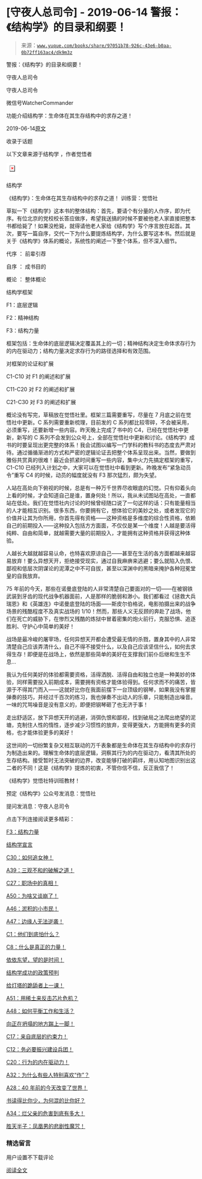 # [守夜人总司令] - 2019-06-14 警报：《结构学》的目录和纲要！

> 来源：[`www.yuque.com/books/share/97051b78-926c-43e6-b0aa-0b72ff163ac4/dk9m3z`](https://www.yuque.com/books/share/97051b78-926c-43e6-b0aa-0b72ff163ac4/dk9m3z)



警报：《结构学》的目录和纲要！ 

守夜人总司令 

守夜人总司令 

微信号WatcherCommander 

功能介绍结构学：生命体在其生存结构中的求存之道！ 

2019-06-14[原文](https://mp.weixin.qq.com/s?__biz=MzAxNDk1NjI2Mw==&mid=2247484593&idx=1&sn=5ec84d78201320511260f18a170dd539&chksm=9b8a2739acfdae2f3f64efc39512bdba6569eb8ebbe4da30839c1116ed7f9e2e6ffcad864cc2&scene=27#wechat_redirect&cpage=360) 

收录于话题 

以下文章来源于结构学 ，作者觉悟者 

![](img/360e300a9e4578ea508c29057d710358.png)  

结构学 

《结构学》：生命体在其生存结构中的求存之道！ 训练营：觉悟社 

草拟一下《结构学》这本书的整体结构：首先，要请个有分量的人作序，即为代序。有位北京的党校校长答应做序，希望我送搞的时候不要被他老人家直接把整本书都给毙了！如果没枪毙，就得请他老人家给《结构学》写个序言放在起首。其次，要写一篇自序，交代一下为什么要提炼结构学，为什么要写这本书。然后就是关于《结构学》体系的概论，系统性的阐述一下整个体系，但不深入细节。 

代序 ： 前辈引荐 

自序 ： 成书目的 

概论 ： 整体概论 

结构学框架 

F1：底层逻辑 

F2：精神结构 

F3：结构力量 

框架包括：生命体的底层逻辑决定覆盖其上的一切；精神结构决定生命体求存行为的内在驱动力；结构力量决定求存行为的路径选择和有效范围。 

对框架的论证和扩展 

C1-C10 对 F1 的阐述和扩展 

C11-C20 对 F2 的阐述和扩展 

C21-C30 对 F3 的阐述和扩展 

概论没有写完，草稿放在觉悟社里。框架三篇需要重写，尽量在 7 月底之前在觉悟社中更新。C 系列需要重新梳理，目前发的 C 系列都比较零碎，不会被采用，必须重写，还要新增一些内容。昨天晚上完成了书中的 C4，已经在觉悟社中更新，新写的 C 系列不会发到公众号上，全部在觉悟社中更新和讨论。《结构学》成书的时要呈现出更完整的体系！我会试图以编写一门学科的教科书的态度去严肃对待。通过循循渐进的方式和严密的逻辑论证去把整个体系呈现出来。当然，要做到雅俗共赏真的很难！最近会抓紧时间重写一些内容，集中火力先搞定框架的重写，C1-C10 已经列入计划之中，大家可以在觉悟社中看到更新。昨晚发布“紧急动员令”重写 C4 的时候，动员的幅度就没有 F3 那次猛烈，颇为失望。 

人站在高处向下俯视的时候，总是有一种万千世界尽收眼底的幻觉。只有仰着头向上看的时候，才会知道自己是谁，置身何处！所以，我从未试图站在高处，一直都站在低处。我们在觉悟社内讨论的时候曾经随口说了一句这样的话：只有能量相当的人才能相互识别。很多东西，你要拥有它，想体验它的美妙之处，或者发现它的价值并让其为你所用，你首先得有资格——这种资格是多维度的综合性资格，依赖自己的前期投入——这种投入包括方方面面，不仅仅是某一个维度！人越是要活得纯粹、自由和简单，就越需要大量的前期投入，才能拥有这种资格并获得这种体验。 

人越长大越就越容易认命，也特喜欢原谅自己——甚至在生活的各方面都越来越容易放弃！要么异想天开，拒绝接受现实，通过自我麻痹来逃避；要么就陷入仇恨、鄙视和低层次阴谋论的泥潭之中不可自拔，甚至以深渊中的黑暗来掩护各种冠冕堂皇的自我放弃。 

75 年前的今天，那些在诺曼底登陆的人非常清楚自己要面对的一切——在被钢铁武装到牙齿的现代战争机器面前，人是那样的脆弱和渺小。我们都看过《拯救大兵瑞恩》和《英雄连》中诺曼底登陆的场面——斯皮尔伯格说，电影拍摄出来的战争场景的残酷程度不及真实战场的 1/10！然而，那些人义无反顾的奔赴了战场，他们在死亡的威胁下，在惨烈又残酷的炼狱中冒着密集的炮火前行，克服恐惧、追逐胜利、守护心中简单的美好！ 

战场是最冷峻的屠宰场，任何异想天开都会遭受最无情的杀戮，置身其中的人非常清楚自己应该弄清什么，自己不得不接受什么，以及自己应该坚信什么，如何去求得生存！即便是在战场上，依然是那些简单的美好在支撑我们前仆后继和生生不息… 

我认为任何美好的体验都需要资格，活得洒脱、活得自由和独立也是一种美妙的体验，同样需要投入前期成本，需要拥有资格才能体验得到。任何求而不的痛苦，皆源于不得其门而入——这就好比你在我面前摆下一台顶级的钢琴，如果我没有掌握弹奏的技巧，并经过千百次的练习，我也弹奏不出动人的乐章，只能制造出噪音。一味的咒骂噪音是没有意义的，即便把钢琴砸了也无济于事！ 

走出舒适区，放下异想天开的逃避，消弭仇恨和鄙视，找到破局之法爬出绝望的泥塘，克制住人性的惰性，逐步减少习惯性的放弃，变得更强大，方能拥有更多的资格，也才能体验更多的美好！ 

这世间的一切纷繁复杂又相互联动的万千表象都是生命体在其生存结构中的求存行为制造出来的。理解生命体的底层逻辑，洞察其行为的内在驱动力，看清其所处的生存结构。接受暂时无法突破的边界，改变能够打破的羁绊，用认知地图识别出这二者的不同！这是《结构学》提炼的初衷，不管你信不信，反正我信了！ 

《结构学》觉悟社特训班教材！ 

预定《结构学》公众号发消息：觉悟社 

提问发消息：守夜人总司令  



点击下列连接阅读更多精彩： 

[F3：结构力量](http://mp.weixin.qq.com/s?__biz=MzAxNDk1NjI2Mw==&mid=2247484256&idx=1&sn=f10d9c530bfd6ea08b25d4bec657c13a&chksm=9b8a20e8acfda9fee057f2df26790f905c898132cac91d833d14e636edb00c20514d63189a88&scene=21#wechat_redirect) 

[结构学宣言](https://mp.weixin.qq.com/s?__biz=MzIzMDYwOTM0Mg==&mid=2247484028&idx=1&sn=f823dfc5d845df69d603c997c5aec266&chksm=e8b19aaddfc613bb9364d3d15bd27295c3e9669ca0c06b63d3ffa1c84bc27d49ef9e8f911632&token=410826736&lang=zh_CN&scene=21#wechat_redirect) 

[C30：如何追女神！](http://mp.weixin.qq.com/s?__biz=MzAxNDk1NjI2Mw==&mid=2247484588&idx=1&sn=de5c95495cc04bcfe8644c3c2bc025c3&chksm=9b8a2724acfdae3286a142c2de506a7494e2d7aa50c990c0e159cedab07b5287040f286dfac6&scene=21#wechat_redirect) 

[A39：三观不和的破解之道！](http://mp.weixin.qq.com/s?__biz=MzAxNDk1NjI2Mw==&mid=2247484395&idx=1&sn=3464fb8d0b12df7cf8fc91716a34f5ba&chksm=9b8a2063acfda9759f6b71d77a8302f892cb4db2ab1a47c82975663328d4e6759aa20d5233f2&scene=21#wechat_redirect) 

[C27：职场中的真相！](http://mp.weixin.qq.com/s?__biz=MzAxNDk1NjI2Mw==&mid=2247484554&idx=1&sn=fec6641c1838970ea6d16cfe1a68f9e1&chksm=9b8a2702acfdae14e71017ee02594f3b47abc738b773bc3dbd5e80968dccae0e90f17977a339&scene=21#wechat_redirect) 

[A50：为啥又谈崩了！](http://mp.weixin.qq.com/s?__biz=MzAxNDk1NjI2Mw==&mid=2247484515&idx=1&sn=d5912e7e1901f7fae49d39a99d8e3b6a&chksm=9b8a27ebacfdaefde82ea607527b72552b9bca352e99f6f0875ba5b7beeddd16879b85802bde&scene=21#wechat_redirect) 

[A46：淤积的小市民！](http://mp.weixin.qq.com/s?__biz=MzAxNDk1NjI2Mw==&mid=2247484472&idx=1&sn=f5df702c026dbb04688151086cdf7493&chksm=9b8a27b0acfdaea6ed5b712d94b3725bf8e322b39101916f48f935c102c433e9c7239b596c9f&scene=21#wechat_redirect) 

[A47：边缘人无法逆袭！](http://mp.weixin.qq.com/s?__biz=MzAxNDk1NjI2Mw==&mid=2247484476&idx=1&sn=42cd8e7b62b1c430768fe9583a9715b4&chksm=9b8a27b4acfdaea2f7ac778f91e72c9b69a725224a18c6d576f3de7caf0ff91a040bf5622645&scene=21#wechat_redirect) 

[C1：他们到底怕什么？](http://mp.weixin.qq.com/s?__biz=MzAxNDk1NjI2Mw==&mid=2247483898&idx=1&sn=1b0a50386e9e89d2750dec717236f0aa&chksm=9b8a2272acfdab64235b35ee5e91b8cac6172144207251636e1345fc570aa1601f59eff7f442&scene=21#wechat_redirect) 

[C8：什么是真正的力量！](https://mp.weixin.qq.com/s?__biz=MzIzMDYwOTM0Mg==&mid=2247483956&idx=1&sn=ccfa41292bc8b3a7d6c9b16106d38381&scene=21#wechat_redirect) 

[依依东望，望的是时间！](http://mp.weixin.qq.com/s?__biz=MzAxNDk1NjI2Mw==&mid=2247483947&idx=1&sn=1dcdd529b9dad09a00b6e3e2b14c8245&chksm=9b8a21a3acfda8b5fe1dae1c8979dec0be990a569bc03372af815b4e0f08913e938d57aa6b25&scene=21#wechat_redirect) 

[结构学成功的政策预判](http://mp.weixin.qq.com/s?__biz=MzAxNDk1NjI2Mw==&mid=2247484266&idx=1&sn=02ab915e029cbe24d91712f741b3f37c&chksm=9b8a20e2acfda9f4498a5c76204c101ab26e7311f2fb7d3043de108d4ff6e18d72a1c889a569&scene=21#wechat_redirect) 

[给灯塔的跪舔者上一课！](http://mp.weixin.qq.com/s?__biz=MzAxNDk1NjI2Mw==&mid=2247484490&idx=1&sn=3e889840aa174f225d66001f9aaf97ef&chksm=9b8a27c2acfdaed48b21e426e5367fd55b8ab55054fdc0f80fb3903e2e8b018b48316642fee0&scene=21#wechat_redirect) 

[A51：用稀土来反击芯片危机？](http://mp.weixin.qq.com/s?__biz=MzAxNDk1NjI2Mw==&mid=2247484530&idx=1&sn=f3d31bf687e7d0e13584002d2027cb05&chksm=9b8a27faacfdaeec61444faf9fe3defeeb3913f22ea72fa0c0e9ba4113737aed3d1ccdf39b55&scene=21#wechat_redirect) 

[A48：如何平衡工作和生活？](http://mp.weixin.qq.com/s?__biz=MzAxNDk1NjI2Mw==&mid=2247484481&idx=1&sn=ad43fc5feea038e47fa50dae514a9390&chksm=9b8a27c9acfdaedf3b7751343bd2b16a86fbeddb1896e4a24bfcbe589f4bfe8454ea656fa390&scene=21#wechat_redirect) 

[向正在坍塌的地方踹上一脚！](http://mp.weixin.qq.com/s?__biz=MzAxNDk1NjI2Mw==&mid=2247483789&idx=1&sn=5e44b7b524c3dc4bb7705f49ed0a44a3&chksm=9b8a2205acfdab139e4b1d44ef6702b09c9fbf79505340205d13fbdaa33207a997f54bee0e97&scene=21#wechat_redirect) 

[C17：来自底层的约束力！](http://mp.weixin.qq.com/s?__biz=MzAxNDk1NjI2Mw==&mid=2247484360&idx=1&sn=a833473eb3a45e0c0aecf4acfcfd87f3&chksm=9b8a2040acfda9566605a3e4ec4640b1fc591a3b848f869a7ce6ebaf7cd06bc75cd184004041&scene=21#wechat_redirect) 

[C12：务必要振兴建设兵团！](http://mp.weixin.qq.com/s?__biz=MzAxNDk1NjI2Mw==&mid=2247484193&idx=1&sn=88c86597191d0c97a411f9ea6f7b7c5d&chksm=9b8a20a9acfda9bfae819e8e42531fe6d523dd244ef0fc0c0787ab812540108c181f7ec2ffa9&scene=21#wechat_redirect) 

[C20：行为的内在驱动力！](https://mp.weixin.qq.com/s?__biz=MzIzMDYwOTM0Mg==&mid=2247484003&idx=1&sn=a62ddbccc64f9f19890c0dff9605b6f7&scene=21#wechat_redirect) 

[A32：为什么有些人特别喜欢“作”？](http://mp.weixin.qq.com/s?__biz=MzAxNDk1NjI2Mw==&mid=2247484403&idx=1&sn=a291e8322913517a91725b82912a804f&chksm=9b8a207bacfda96d339c5a416fe350e324cfb86c0f0d90c25418967230097892bb8be32eb5ff&scene=21#wechat_redirect) 

[A28：40 年前的今天改变了世界！](http://mp.weixin.qq.com/s?__biz=MzAxNDk1NjI2Mw==&mid=2247484305&idx=1&sn=34b19d12210bf9f765c6eb615b787ac6&chksm=9b8a2019acfda90fff45ea8c17ccb37c75e04c7420ad9b303a0fb0069110cee644e6f592d95f&scene=21#wechat_redirect) 

[书读得比你少，为何混的比你好？](http://mp.weixin.qq.com/s?__biz=MzAxNDk1NjI2Mw==&mid=2247484296&idx=1&sn=b0e0f11f50023aa8a20e8eeb51d39e10&chksm=9b8a2000acfda916885455b30687e2f18099abba31c78b2fabb95ca1b89ddc40f2415317d368&scene=21#wechat_redirect) 

[A34：烂父亲的危害到底有多大！](http://mp.weixin.qq.com/s?__biz=MzAxNDk1NjI2Mw==&mid=2247484348&idx=1&sn=944a6aac1e8035011b56508ea74fb48e&chksm=9b8a2034acfda922b803681a568bf7b75ce8342cf507080d2e636098b7ee9dfc1391836f7341&scene=21#wechat_redirect) 

[胜天半子：凤凰男的悲剧性魔咒！](http://mp.weixin.qq.com/s?__biz=MzAxNDk1NjI2Mw==&mid=2247484459&idx=1&sn=3af333a7d8f81253f730e57ba86f6f11&chksm=9b8a27a3acfdaeb524c155bcc629f472e273558add2d9c91ca3295d08144bd6d7d26ed757e6c&scene=21#wechat_redirect) 

### 精选留言 

用户设置不下载评论 

[阅读全文](https://t.zsxq.com/NNJyNNF)
